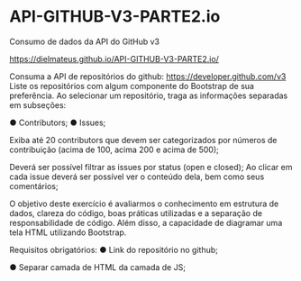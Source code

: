 # API-GITHUB-V3-PARTE2.io
Consumo de dados da API do GitHub v3

https://dielmateus.github.io/API-GITHUB-V3-PARTE2.io/


Consuma a API de repositórios do github: https://developer.github.com/v3
Liste os repositórios com algum componente do Bootstrap de sua preferência.
Ao selecionar um repositório, traga as informações separadas em subseções:

● Contributors;
● Issues;

Exiba até 20 contributors que devem ser categorizados por números de contribuição
(acima de 100, acima 200 e acima de 500);

Deverá ser possível filtrar as issues por status (open e closed);
Ao clicar em cada issue deverá ser possível ver o conteúdo dela, bem como seus
comentários;

O objetivo deste exercício é avaliarmos o conhecimento em estrutura de dados, clareza
do código, boas práticas utilizadas e a separação de responsabilidade de código. Além
disso, a capacidade de diagramar uma tela HTML utilizando Bootstrap.

Requisitos obrigatórios:
● Link do repositório no github;

● Separar camada de HTML da camada de JS;
